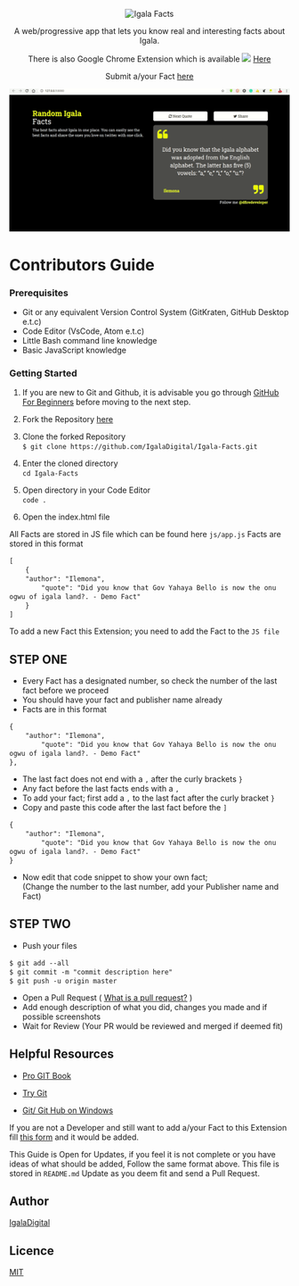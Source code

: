 <div align="center">

![Igala Facts](/IgalaFacts.png)

A web/progressive app that lets you know real and interesting facts about Igala.

There is also Google Chrome Extension which is available <img src="https://raw.githubusercontent.com/alrra/browser-logos/master/src/chrome/chrome_48x48.png" width="15" /> [Here](https://github.com/IgalaDigital/Igala-Facts-Extension)

Submit a/your Fact [here](https://forms.gle/bhvK7nVyU3DQDrwz7)

![Igala Facts Demo](/screen.gif)
</div>

# Contributors Guide

### Prerequisites
- Git or any equivalent Version Control System (GitKraten, GitHub Desktop e.t.c)
- Code Editor (VsCode, Atom e.t.c)
- Little Bash command line knowledge
- Basic JavaScript knowledge

### Getting Started

1.  If you are new to Git and Github, it is advisable you go through
    [GitHub For Beginners](http://readwrite.com/2013/09/30/understanding-github-a-journey-for-beginners-part-1/)
    before moving to the next step.
    
2.  Fork the Repository [here](https://github.com/IgalaDigital/Igala-Facts)

3.  Clone the forked Repository <br>
`$ git clone https://github.com/IgalaDigital/Igala-Facts.git`

4.  Enter the cloned directory <br>
`cd Igala-Facts`

5.  Open directory in your Code Editor <br>
`code .`

6.  Open the index.html file

All Facts are stored in JS file which can be found here `js/app.js`
Facts are stored in this format
```
[
    {
	"author": "Ilemona",
        "quote": "Did you know that Gov Yahaya Bello is now the onu ogwu of igala land?. - Demo Fact"
    }
]
```
To add a new Fact this Extension; you need to add the Fact to the `JS file`

## STEP ONE
- Every Fact has a designated number, so check the number of the last fact before we proceed
- You should have your fact and publisher name already
- Facts are in this format
```
{
	"author": "Ilemona",
        "quote": "Did you know that Gov Yahaya Bello is now the onu ogwu of igala land?. - Demo Fact"
},
```
- The last fact does not end with a `,` after the curly brackets `}`
- Any fact before the last facts ends with a `,`
- To add your fact; first add a `,` to the last fact after the curly bracket `}`
- Copy and paste this code after the last fact before the `]`
```
{
	"author": "Ilemona",
        "quote": "Did you know that Gov Yahaya Bello is now the onu ogwu of igala land?. - Demo Fact"
}
```
- Now edit that code snippet to show your own fact; <br>
(Change the number to the last number, add your Publisher name and Fact)


## STEP TWO
- Push your files <br>
```shell
$ git add --all
$ git commit -m "commit description here"
$ git push -u origin master
```
- Open a Pull Request ( [What is a pull request?](https://yangsu.github.io/pull-request-tutorial/) )
- Add enough description of what you did, changes you made and if possible screenshots
- Wait for Review (Your PR would be reviewed and merged if deemed fit)

## Helpful Resources

- [Pro GIT Book](https://git-scm.com/book/en/v2)

- [Try Git](https://try.github.io/)

- [Git/ Git Hub on Windows](https://www.youtube.com/watch?v=J_Clau1bYco)

If you are not a Developer and still want to add a/your Fact to this Extension fill [this form](https://forms.gle/bhvK7nVyU3DQDrwz7) and it would be added.
    
This Guide is Open for Updates, if you feel it is not complete or you have ideas of what should be added, Follow the same format above.
This file is stored in `README.md`
Update as you deem fit and send a Pull Request.

## Author
[IgalaDigital](https://github.com/IgalaDigital)

## Licence
[MIT](https://opensource.org/licenses/MIT)
